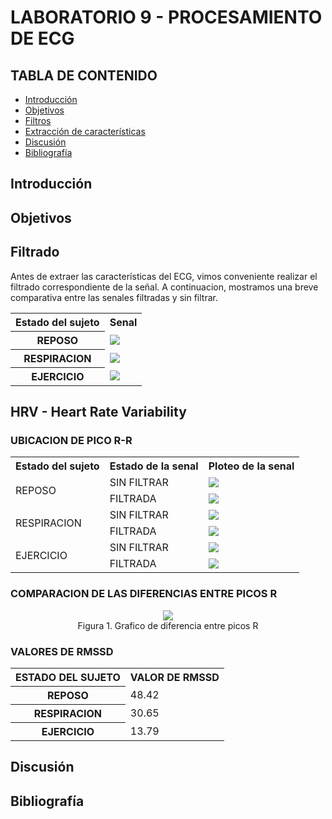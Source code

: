 # LABORATORIO 9 - PROCESAMIENTO DE ECG
## TABLA DE CONTENIDO

* [Introducción](#introducción)
* [Objetivos](#objetivos)
* [Filtros](#filtrado)
* [Extracción de características](#extracción-de-características)
* [Discusión](#discusión)
* [Bibliografía](#bibliografía)

## Introducción

## Objetivos

## Filtrado

Antes de extraer las características del ECG, vimos conveniente realizar el filtrado correspondiente de la señal.
A continuacion, mostramos una breve comparativa entre las senales filtradas y sin filtrar.
<table>
    <tr>
        <th>Estado del sujeto</th>
        <th>Senal</th>
    </tr>
    <tr>
        <th>REPOSO</th>
        <td><img src="https://github.com/sofia-is-a-panda/ISB_2024_G3/blob/d894851771a7567fd40d6ceb55f7eb9100b73bcf/ISB/Im%C3%A1genes%20-%20Multimedia/Multimedia_Lab9/filtro_reposo.png"></td>
    </tr>
    <tr>
        <th>RESPIRACION</th>
        <td><img src="https://github.com/sofia-is-a-panda/ISB_2024_G3/blob/d894851771a7567fd40d6ceb55f7eb9100b73bcf/ISB/Im%C3%A1genes%20-%20Multimedia/Multimedia_Lab9/filtro_respiracion.png"></td>
    </tr>
    <tr>
        <th>EJERCICIO</th>
        <td><img src="https://github.com/sofia-is-a-panda/ISB_2024_G3/blob/d894851771a7567fd40d6ceb55f7eb9100b73bcf/ISB/Im%C3%A1genes%20-%20Multimedia/Multimedia_Lab9/filtro_ejercicio.png"></td>
    </tr>

</table>

## HRV - Heart Rate Variability


### UBICACION DE PICO R-R

<table>
    <tr>
        <th>Estado del sujeto</th>
        <th>Estado de la senal</th>
        <th>Ploteo de la senal</th>
    </tr>
    <tr>
        <td rowspan="2">REPOSO</td>
        <td>SIN FILTRAR</td>
        <td><img src="https://github.com/sofia-is-a-panda/ISB_2024_G3/blob/d894851771a7567fd40d6ceb55f7eb9100b73bcf/ISB/Im%C3%A1genes%20-%20Multimedia/Multimedia_Lab9/picos_nofilter_reposo.png"></td>
    </tr>
    <tr>
        <td>FILTRADA</td>
        <td><img src="https://github.com/sofia-is-a-panda/ISB_2024_G3/blob/d894851771a7567fd40d6ceb55f7eb9100b73bcf/ISB/Im%C3%A1genes%20-%20Multimedia/Multimedia_Lab9/picos_filter_reposo.png"></td>
    </tr>
    <tr>
        <td rowspan="2">RESPIRACION</td>
        <td>SIN FILTRAR</td>
        <td><img src="https://github.com/sofia-is-a-panda/ISB_2024_G3/blob/d894851771a7567fd40d6ceb55f7eb9100b73bcf/ISB/Im%C3%A1genes%20-%20Multimedia/Multimedia_Lab9/picos_nofilter_respiracion.png"></td>
    </tr>
    <tr>
        <td>FILTRADA</td>
        <td><img src="https://github.com/sofia-is-a-panda/ISB_2024_G3/blob/d894851771a7567fd40d6ceb55f7eb9100b73bcf/ISB/Im%C3%A1genes%20-%20Multimedia/Multimedia_Lab9/picos_filter_respiracion.png"></td>
    </tr>
    <tr>
        <td rowspan="2">EJERCICIO</td>
        <td>SIN FILTRAR</td>
         <td><img src="https://github.com/sofia-is-a-panda/ISB_2024_G3/blob/d894851771a7567fd40d6ceb55f7eb9100b73bcf/ISB/Im%C3%A1genes%20-%20Multimedia/Multimedia_Lab9/picos_nofilter_ejercicio.png"></td>       
    </tr>
    <tr>
        <td>FILTRADA</td>
        <td><img src="https://github.com/sofia-is-a-panda/ISB_2024_G3/blob/d894851771a7567fd40d6ceb55f7eb9100b73bcf/ISB/Im%C3%A1genes%20-%20Multimedia/Multimedia_Lab9/picos_filter_ejercicio.png"></td>
    </tr>
</table>

### COMPARACION DE LAS DIFERENCIAS ENTRE PICOS R

<div align="center">
    <img src="https://github.com/sofia-is-a-panda/ISB_2024_G3/blob/749bac511724ddc1c06244b4be181948bb9360b7/ISB/Im%C3%A1genes%20-%20Multimedia/Multimedia_Lab9/picos_R_diff.png">
    <div>Figura 1. Grafico de diferencia entre picos R</div>
</div>

### VALORES DE RMSSD

<table>
    <tr>
        <th>ESTADO DEL SUJETO</th>
        <th>VALOR DE RMSSD</th>
    </tr>
    <tr>
        <th>REPOSO</th>
        <td>48.42</td> 
    </tr>
    <tr>
        <th>RESPIRACION</th>
        <td>30.65</td>
    </tr>
    <tr>
        <th>EJERCICIO</th>
        <td>13.79</td>
    </tr>
</table>

## Discusión

## Bibliografía

